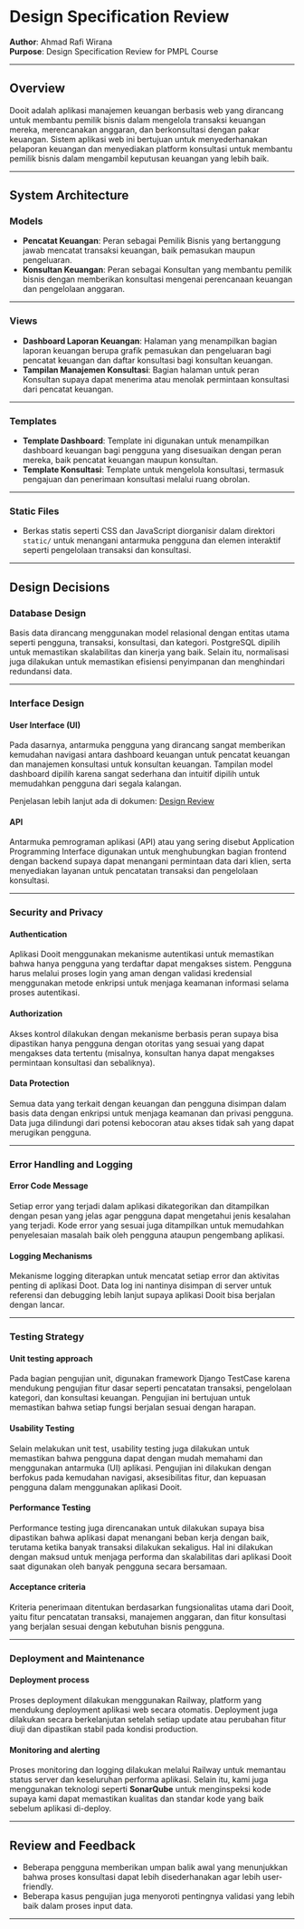 # Design Specification Review

**Author**: Ahmad Rafi Wirana  
**Purpose**: Design Specification Review for PMPL Course

---

## Overview

Dooit adalah aplikasi manajemen keuangan berbasis web yang dirancang untuk membantu pemilik bisnis dalam mengelola transaksi keuangan mereka, merencanakan anggaran, dan berkonsultasi dengan pakar keuangan. Sistem aplikasi web ini bertujuan untuk menyederhanakan pelaporan keuangan dan menyediakan platform konsultasi untuk membantu pemilik bisnis dalam mengambil keputusan keuangan yang lebih baik.

---

## System Architecture

### Models

- **Pencatat Keuangan**: Peran sebagai Pemilik Bisnis yang bertanggung jawab mencatat transaksi keuangan, baik pemasukan maupun pengeluaran.
- **Konsultan Keuangan**: Peran sebagai Konsultan yang membantu pemilik bisnis dengan memberikan konsultasi mengenai perencanaan keuangan dan pengelolaan anggaran.

---

### Views

- **Dashboard Laporan Keuangan**: Halaman yang menampilkan bagian laporan keuangan berupa grafik pemasukan dan pengeluaran bagi pencatat keuangan dan daftar konsultasi bagi konsultan keuangan.
- **Tampilan Manajemen Konsultasi**: Bagian halaman untuk peran Konsultan supaya dapat menerima atau menolak permintaan konsultasi dari pencatat keuangan.

---

### Templates

- **Template Dashboard**: Template ini digunakan untuk menampilkan dashboard keuangan bagi pengguna yang disesuaikan dengan peran mereka, baik pencatat keuangan maupun konsultan.
- **Template Konsultasi**: Template untuk mengelola konsultasi, termasuk pengajuan dan penerimaan konsultasi melalui ruang obrolan.

---

### Static Files

- Berkas statis seperti CSS dan JavaScript diorganisir dalam direktori `static/` untuk menangani antarmuka pengguna dan elemen interaktif seperti pengelolaan transaksi dan konsultasi.

---

## Design Decisions

### Database Design

Basis data dirancang menggunakan model relasional dengan entitas utama seperti pengguna, transaksi, konsultasi, dan kategori. PostgreSQL dipilih untuk memastikan skalabilitas dan kinerja yang baik. Selain itu, normalisasi juga dilakukan untuk memastikan efisiensi penyimpanan dan menghindari redundansi data.

---

### Interface Design

#### User Interface (UI)

Pada dasarnya, antarmuka pengguna yang dirancang sangat memberikan kemudahan navigasi antara dashboard keuangan untuk pencatat keuangan dan manajemen konsultasi untuk konsultan keuangan. Tampilan model dashboard dipilih karena sangat sederhana dan intuitif dipilih untuk memudahkan pengguna dari segala kalangan.

Penjelasan lebih lanjut ada di dokumen: [Design Review](design_review.md)

#### API

Antarmuka pemrograman aplikasi (API) atau yang sering disebut Application Programming Interface digunakan untuk menghubungkan bagian frontend dengan backend supaya dapat menangani permintaan data dari klien, serta menyediakan layanan untuk pencatatan transaksi dan pengelolaan konsultasi.

---

### Security and Privacy

#### Authentication

Aplikasi Dooit menggunakan mekanisme autentikasi untuk memastikan bahwa hanya pengguna yang terdaftar dapat mengakses sistem. Pengguna harus melalui proses login yang aman dengan validasi kredensial menggunakan metode enkripsi untuk menjaga keamanan informasi selama proses autentikasi.

#### Authorization

Akses kontrol dilakukan dengan mekanisme berbasis peran supaya bisa dipastikan hanya pengguna dengan otoritas yang sesuai yang dapat mengakses data tertentu (misalnya, konsultan hanya dapat mengakses permintaan konsultasi dan sebaliknya).

#### Data Protection

Semua data yang terkait dengan keuangan dan pengguna disimpan dalam basis data dengan enkripsi untuk menjaga keamanan dan privasi pengguna. Data juga dilindungi dari potensi kebocoran atau akses tidak sah yang dapat merugikan pengguna.

---

### Error Handling and Logging

#### Error Code Message

Setiap error yang terjadi dalam aplikasi dikategorikan dan ditampilkan dengan pesan yang jelas agar pengguna dapat mengetahui jenis kesalahan yang terjadi. Kode error yang sesuai juga ditampilkan untuk memudahkan penyelesaian masalah baik oleh pengguna ataupun pengembang aplikasi.

#### Logging Mechanisms

Mekanisme logging diterapkan untuk mencatat setiap error dan aktivitas penting di aplikasi Doot. Data log ini nantinya disimpan di server untuk referensi dan debugging lebih lanjut supaya aplikasi Dooit bisa berjalan dengan lancar.

---

### Testing Strategy

#### Unit testing approach

Pada bagian pengujian unit, digunakan framework Django TestCase karena  mendukung pengujian fitur dasar seperti pencatatan transaksi, pengelolaan kategori, dan konsultasi keuangan. Pengujian ini bertujuan untuk memastikan bahwa setiap fungsi berjalan sesuai dengan harapan.

#### Usability Testing

Selain melakukan unit test, usability testing juga dilakukan untuk memastikan bahwa pengguna dapat dengan mudah memahami dan menggunakan antarmuka (UI) aplikasi. Pengujian ini dilakukan dengan berfokus pada kemudahan navigasi, aksesibilitas fitur, dan kepuasan pengguna dalam menggunakan aplikasi Dooit.

#### Performance Testing

Performance testing juga direncanakan untuk dilakukan supaya bisa dipastikan bahwa aplikasi dapat menangani beban kerja dengan baik, terutama ketika banyak transaksi dilakukan sekaligus. Hal ini dilakukan dengan maksud untuk menjaga performa dan skalabilitas dari aplikasi Dooit saat digunakan oleh banyak pengguna secara bersamaan.

#### Acceptance criteria

Kriteria penerimaan ditentukan berdasarkan fungsionalitas utama dari Dooit, yaitu fitur pencatatan transaksi, manajemen anggaran, dan fitur konsultasi yang berjalan sesuai dengan kebutuhan bisnis pengguna.

---

### Deployment and Maintenance

#### Deployment process

Proses deployment dilakukan menggunakan Railway, platform yang mendukung deployment aplikasi web secara otomatis. Deployment juga dilakukan secara berkelanjutan setelah setiap update atau perubahan fitur diuji dan dipastikan stabil pada kondisi production.

#### Monitoring and alerting

Proses monitoring dan logging dilakukan melalui Railway untuk memantau status server dan keseluruhan performa aplikasi. Selain itu, kami juga menggunakan teknologi seperti **SonarQube** untuk menginspeksi kode supaya kami dapat memastikan kualitas dan standar kode yang baik sebelum aplikasi di-deploy.

---

## Review and Feedback

- Beberapa pengguna memberikan umpan balik awal yang menunjukkan bahwa proses konsultasi dapat lebih disederhanakan agar lebih user-friendly. 
- Beberapa kasus pengujian juga menyoroti pentingnya validasi yang lebih baik dalam proses input data. 

---
